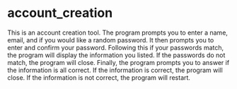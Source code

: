 # account_creation
This is an account creation tool.
The program prompts you to enter a name, email, and if you would like a random password.
It then prompts you to enter and confirm your password.
Following this if your passwords match, the program will display the information you listed.
If the passwords do not match, the program will close.
Finally, the program prompts you to answer if the information is all correct.
If the information is correct, the program will close.
If the information is not correct, the program will restart.
